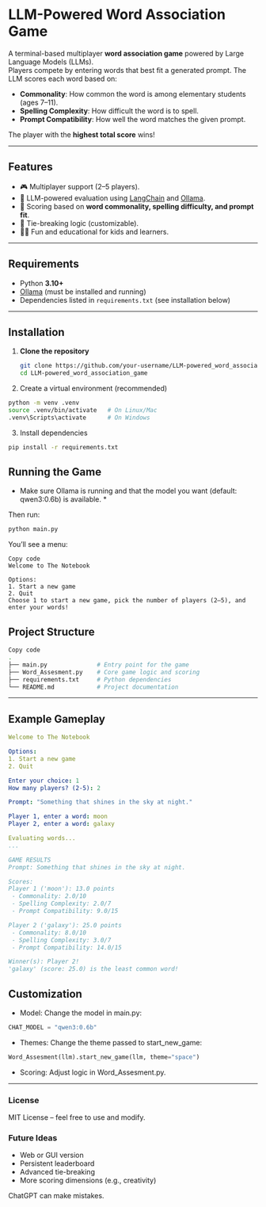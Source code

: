 # LLM-Powered Word Association Game

A terminal-based multiplayer **word association game** powered by Large Language Models (LLMs).  
Players compete by entering words that best fit a generated prompt. The LLM scores each word based on:

- **Commonality**: How common the word is among elementary students (ages 7–11).  
- **Spelling Complexity**: How difficult the word is to spell.  
- **Prompt Compatibility**: How well the word matches the given prompt.  

The player with the **highest total score** wins!

---

## Features
- 🎮 Multiplayer support (2–5 players).  
- 🤖 LLM-powered evaluation using [LangChain](https://www.langchain.com/) and [Ollama](https://ollama.ai/).  
- 📝 Scoring based on **word commonality, spelling difficulty, and prompt fit**.  
- 🔄 Tie-breaking logic (customizable).  
- 🧑‍🏫 Fun and educational for kids and learners.  

---

## Requirements

- Python **3.10+**
- [Ollama](https://ollama.ai/) (must be installed and running)
- Dependencies listed in `requirements.txt` (see installation below)

---

## Installation

1. **Clone the repository**
   ```bash
   git clone https://github.com/your-username/LLM-powered_word_association_game.git
   cd LLM-powered_word_association_game
   ```
2. Create a virtual environment (recommended)
  ```bash
  python -m venv .venv
  source .venv/bin/activate   # On Linux/Mac
  .venv\Scripts\activate      # On Windows
  ```
3. Install dependencies
  ```bash
  pip install -r requirements.txt
  ```

## Running the Game
* Make sure Ollama is running and that the model you want (default: qwen3:0.6b) is available. *

Then run:

```bash
python main.py
```

You’ll see a menu:

```vbnet
Copy code
Welcome to The Notebook

Options:
1. Start a new game
2. Quit
Choose 1 to start a new game, pick the number of players (2–5), and enter your words!
```

## Project Structure
```bash
Copy code
.
├── main.py              # Entry point for the game
├── Word_Assesment.py    # Core game logic and scoring
├── requirements.txt     # Python dependencies
└── README.md            # Project documentation
```

---

## Example Gameplay
```yaml
Welcome to The Notebook

Options:
1. Start a new game
2. Quit

Enter your choice: 1
How many players? (2-5): 2

Prompt: "Something that shines in the sky at night."

Player 1, enter a word: moon
Player 2, enter a word: galaxy

Evaluating words...
...

GAME RESULTS
Prompt: Something that shines in the sky at night.

Scores:
Player 1 ('moon'): 13.0 points
 - Commonality: 2.0/10
 - Spelling Complexity: 2.0/7
 - Prompt Compatibility: 9.0/15

Player 2 ('galaxy'): 25.0 points
 - Commonality: 8.0/10
 - Spelling Complexity: 3.0/7
 - Prompt Compatibility: 14.0/15

Winner(s): Player 2!
'galaxy' (score: 25.0) is the least common word!
```

## Customization
- Model: Change the model in main.py:

```python
CHAT_MODEL = "qwen3:0.6b"
```

- Themes: Change the theme passed to start_new_game:
```python
Word_Assesment(llm).start_new_game(llm, theme="space")
```

- Scoring: Adjust logic in Word_Assesment.py.

---

### License
MIT License – feel free to use and modify.

### Future Ideas
- Web or GUI version
- Persistent leaderboard
- Advanced tie-breaking
- More scoring dimensions (e.g., creativity)











ChatGPT can make mistakes.
